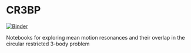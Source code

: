 # CR3BP
[![Binder](https://mybinder.org/badge_logo.svg)](https://mybinder.org/v2/gh/dtamayo/CR3BP/HEAD)

Notebooks for exploring mean motion resonances and their overlap in the circular restricted 3-body problem
